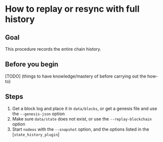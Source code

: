 # How to replay or resync with full history

## Goal

This procedure records the entire chain history.

## Before you begin

[TODO] (things to have knowledge/mastery of before carrying out the how-to)

## Steps

1. Get a block log and place it in `data/blocks`, or get a genesis file and use the `--genesis-json` option
2. Make sure `data/state` does not exist, or use the `--replay-blockchain` option
3. Start `nodeos` with the `--snapshot` option, and the options listed in the [`state_history_plugin`]
